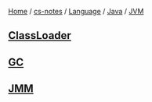 [Home](https://mengxianbin.github.io) /
[cs-notes](https://mengxianbin.github.io/cs-notes/content) /
[Language](https://mengxianbin.github.io/cs-notes/content/Language) /
[Java](https://mengxianbin.github.io/cs-notes/content/Language/Java) /
[JVM](https://mengxianbin.github.io/cs-notes/content/Language/Java/JVM)

## [ClassLoader](https://mengxianbin.github.io/cs-notes/content/Language/Java/JVM/ClassLoader/)

## [GC](https://mengxianbin.github.io/cs-notes/content/Language/Java/JVM/GC/)

## [JMM](https://mengxianbin.github.io/cs-notes/content/Language/Java/JVM/JMM/)

